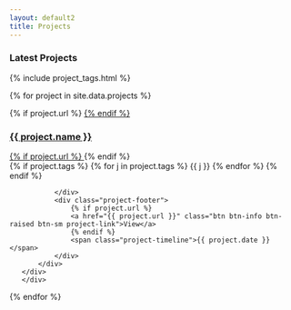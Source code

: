 ```yaml
---
layout: default2
title: Projects
---
```

### Latest Projects

<div class="projects row">
   {% include project_tags.html %}

   {% for project in site.data.projects %}
   <div class="project-item col-md-4 col-sm-6 col-xs-12" data-tags='{{ project.tags | jsonify | downcase }}'>
       <div class="well project-outer">
           <div class="project-inner">
               <a href="/assets/images/{{ project.image }}" class="thickbox">
               <div class="project-img bordered" style="background-image: url('/assets/images/{{ project.image }}');"></div>
               </a>
               {% if project.url %} <a href="{{ project.url }}"> {% endif %}
               <h3 class="project-headlines">{{ project.name }}</h3>
               {% if project.url %} </a> {% endif %}
               <div class="project-content">
                   <div class="tag-holder">
                   {% if project.tags %} 
                       {% for j in project.tags %}
                       <span class="label tags tag-filter" data-tag="{{ j | downcase }}">{{ j }}</span>
                       {% endfor %}
                   {% endif %}
                   </div>
                   
               </div>
               <div class="project-footer"> 
                   {% if project.url %} 
                   <a href="{{ project.url }}" class="btn btn-info btn-raised btn-sm project-link">View</a>
                   {% endif %}
                   <span class="project-timeline">{{ project.date }}</span>
               </div>
           </div>
       </div>
       </div>
   {% endfor %}
</div>

